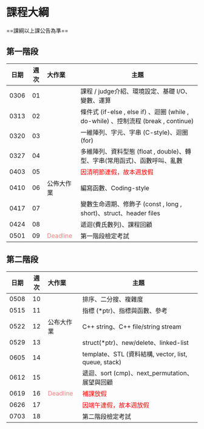 # 課程大綱

==課綱以上課公告為準==

## 第一階段

| 日期 | 週次 | 大作業     | 主題                                               |
| :--: | :--: | :--------- | -------------------------------------------------- |
| 0306 |  01  |            | 課程 / judge介紹、環境設定、基礎 I/O、變數、運算  |
| 0313 |  02  |            | 條件式 (if-else , else if) 、迴圈 (while , do-while) 、控制流程 (break , continue) | 
| 0320 |  03  |            | 一維陣列、字元、字串 (C-style)、迴圈 (for)           |
| 0327 |  04  |            | 多維陣列、資料型態 (float , double)、轉型、字串(常用函式)、函數呼叫、亂數    |
| 0403 |  05  |            | <font color="#f00">因清明節連假，故本週放假 </font>                     |
| 0410 |  06  | 公佈大作業 | 編寫函數、Coding-style |
| 0417 |  07  |            | 變數生命週期、修飾子 (const , long , short)、struct、header files             |
| 0424 |  08  |            | 遞迴(費氏數列)、課程回顧                           |
| 0501 |  09  |  <font color="#F08080">Deadline</font> | 第一階段檢定考試                                   |

## 第二階段
| 日期 | 週次 | 大作業     | 主題                                               |
| :--: | :--: | :-------   | -------------------------------------------------- |
| 0508 |  10  |            | 排序、二分搜、複雜度                      |
| 0515 |  11  |            | 指標 (\*ptr)、指標與函數、參考            |
| 0522 |  12  | 公布大作業   | C++ string、C++ file/string stream                      |
| 0529 |  13  |            | struct(\*ptr)、new/delete、linked-list
| 0605 |  14  |            | template、STL (資料結構, vector, list, queue, stack)  |
| 0612 |  15  |            | 遞迴、sort (cmp)、next_permutation、展望與回顧 |       
| 0619 |  16  | <font color="#F08080">Deadline</font> | <font color="#f00">補課放假</font>                                  |
| 0626 |  17  |            | <font color="#f00">因端午連假，故本週放假</font>                      |
| 0703 |  18  |            | 第二階段檢定考試                                   |
